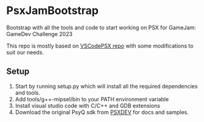 
# PsxJamBootstrap

Bootstrap with all the tools and code to start working on PSX for GameJam: GameDev Challenge 2023

This repo is mostly based on [VSCodePSX repo](https://github.com/NDR008/VSCodePSX) with some modifications to suit our needs.

## Setup

1. Start by running setup.py which will install all the required dependencies and tools.
2. Add tools/g++-mipsel/bin to your PATH environment variable
3. Install visual studio code with C/C++ and GDB extensions
4. Download the original PsyQ sdk from [PSXDEV](http://www.psxdev.net/downloads.html) for docs and samples.
